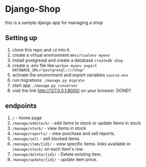 # Django-Shop
this is a sample django app for managing a shop

## Setting up
  1. clone this repo and `cd` into it.
  2. create a virtual environment `mkvirtualenv myenv`
  3. Install postgresql and create a database `createdb shop`
  4. create a .env file like
    ```
      workon myenv
      export DATABASE_URL="postgresql:///shop"
    ```
  5. activate the environment and export variables `source.env`
  6. run migrations `./manage.py migrate`
  7. start app `./manage.py runserver`
  8. visit the link http://127.0.0.1:8000/ on your browser.
  DONE!!

## endpoints

  1. `/` - home page
  2. `/manage/addstock/` - add items to stock or update items in stock
  3. `/manage/stock/` - view items in stock
  4. `/manage/reports/` - view purchase and sell reports.
  5. `/manage/sell` - sell stocked items
  6. `/manage/item/{id}/` - view specific items. links available in `/manage/stock/` on each item's row.
  7. `/manage/delete/{id}/` - Delete existing item.
  8. `/manage/update/{id}/` - update item price.
